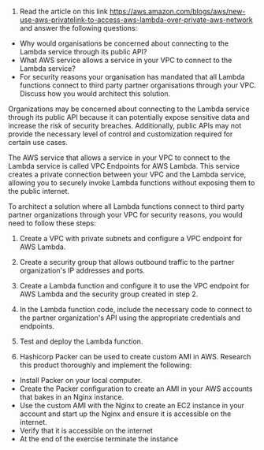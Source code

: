 1. Read the article on this link https://aws.amazon.com/blogs/aws/new-use-aws-privatelink-to-access-aws-lambda-over-private-aws-network and answer the following questions:

* Why would organisations be concerned about connecting to the Lambda service through its public API?
* What AWS service allows a service in your VPC to connect to the Lambda service?
* For security reasons your organisation has mandated that all Lambda functions connect to third party partner organisations through your VPC. Discuss how you would architect this solution.

Organizations may be concerned about connecting to the Lambda service through its public API because it can potentially expose sensitive data and increase the risk of security breaches. Additionally, public APIs may not provide the necessary level of control and customization required for certain use cases.

The AWS service that allows a service in your VPC to connect to the Lambda service is called VPC Endpoints for AWS Lambda. This service creates a private connection between your VPC and the Lambda service, allowing you to securely invoke Lambda functions without exposing them to the public internet.

To architect a solution where all Lambda functions connect to third party partner organizations through your VPC for security reasons, you would need to follow these steps:

1. Create a VPC with private subnets and configure a VPC endpoint for AWS Lambda.
2. Create a security group that allows outbound traffic to the partner organization's IP addresses and ports.
3. Create a Lambda function and configure it to use the VPC endpoint for AWS Lambda and the security group created in step 2.
4. In the Lambda function code, include the necessary code to connect to the partner organization's API using the appropriate credentials and endpoints.
5. Test and deploy the Lambda function.

2. Hashicorp Packer can be used to create custom AMI in AWS. Research this product thoroughly and implement the following:

* Install Packer on your local computer.
* Create the Packer configuration to create an AMI in your AWS accounts that bakes in an Nginx instance.
* Use the custom AMI with the Nginx to create an EC2 instance in your account and start up the Nginx and ensure it is accessible on the internet.
* Verify that it is accessible on the internet
* At the end of the exercise terminate the instance

